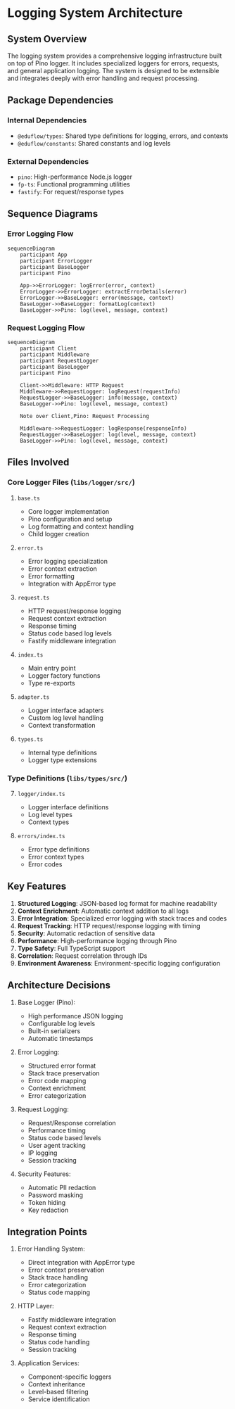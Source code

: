 # Logging System Architecture

## System Overview

The logging system provides a comprehensive logging infrastructure built on top of Pino logger. It includes specialized loggers for errors, requests, and general application logging. The system is designed to be extensible and integrates deeply with error handling and request processing.

## Package Dependencies

### Internal Dependencies
- `@eduflow/types`: Shared type definitions for logging, errors, and contexts
- `@eduflow/constants`: Shared constants and log levels

### External Dependencies
- `pino`: High-performance Node.js logger
- `fp-ts`: Functional programming utilities
- `fastify`: For request/response types

## Sequence Diagrams

### Error Logging Flow
```mermaid
sequenceDiagram
    participant App
    participant ErrorLogger
    participant BaseLogger
    participant Pino
    
    App->>ErrorLogger: logError(error, context)
    ErrorLogger->>ErrorLogger: extractErrorDetails(error)
    ErrorLogger->>BaseLogger: error(message, context)
    BaseLogger->>BaseLogger: formatLog(context)
    BaseLogger->>Pino: log(level, message, context)
```

### Request Logging Flow
```mermaid
sequenceDiagram
    participant Client
    participant Middleware
    participant RequestLogger
    participant BaseLogger
    participant Pino
    
    Client->>Middleware: HTTP Request
    Middleware->>RequestLogger: logRequest(requestInfo)
    RequestLogger->>BaseLogger: info(message, context)
    BaseLogger->>Pino: log(level, message, context)
    
    Note over Client,Pino: Request Processing
    
    Middleware->>RequestLogger: logResponse(responseInfo)
    RequestLogger->>BaseLogger: log(level, message, context)
    BaseLogger->>Pino: log(level, message, context)
```

## Files Involved

### Core Logger Files (`libs/logger/src/`)
1. `base.ts`
   - Core logger implementation
   - Pino configuration and setup
   - Log formatting and context handling
   - Child logger creation

2. `error.ts`
   - Error logging specialization
   - Error context extraction
   - Error formatting
   - Integration with AppError type

3. `request.ts`
   - HTTP request/response logging
   - Request context extraction
   - Response timing
   - Status code based log levels
   - Fastify middleware integration

4. `index.ts`
   - Main entry point
   - Logger factory functions
   - Type re-exports

5. `adapter.ts`
   - Logger interface adapters
   - Custom log level handling
   - Context transformation

6. `types.ts`
   - Internal type definitions
   - Logger type extensions

### Type Definitions (`libs/types/src/`)
7. `logger/index.ts`
   - Logger interface definitions
   - Log level types
   - Context types

8. `errors/index.ts`
   - Error type definitions
   - Error context types
   - Error codes

## Key Features

1. **Structured Logging**: JSON-based log format for machine readability
2. **Context Enrichment**: Automatic context addition to all logs
3. **Error Integration**: Specialized error logging with stack traces and codes
4. **Request Tracking**: HTTP request/response logging with timing
5. **Security**: Automatic redaction of sensitive data
6. **Performance**: High-performance logging through Pino
7. **Type Safety**: Full TypeScript support
8. **Correlation**: Request correlation through IDs
9. **Environment Awareness**: Environment-specific logging configuration

## Architecture Decisions

1. Base Logger (Pino):
   - High performance JSON logging
   - Configurable log levels
   - Built-in serializers
   - Automatic timestamps

2. Error Logging:
   - Structured error format
   - Stack trace preservation
   - Error code mapping
   - Context enrichment
   - Error categorization

3. Request Logging:
   - Request/Response correlation
   - Performance timing
   - Status code based levels
   - User agent tracking
   - IP logging
   - Session tracking

4. Security Features:
   - Automatic PII redaction
   - Password masking
   - Token hiding
   - Key redaction

## Integration Points

1. Error Handling System:
   - Direct integration with AppError type
   - Error context preservation
   - Stack trace handling
   - Error categorization
   - Status code mapping

2. HTTP Layer:
   - Fastify middleware integration
   - Request context extraction
   - Response timing
   - Status code handling
   - Session tracking

3. Application Services:
   - Component-specific loggers
   - Context inheritance
   - Level-based filtering
   - Service identification 